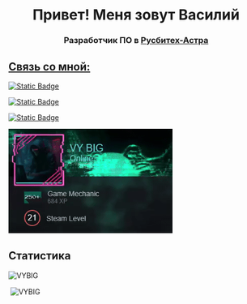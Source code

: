 <h1 align="center">Привет! Меня зовут Василий</h1>
<h3 align="center">Разработчик ПО в <a href="https://astralinux.ru" target="_blank">Русбитех-Астра</h3>

## Связь со мной:

[![Static Badge](https://img.shields.io/badge/%40VY_BIG_-White?style=social&logo=Telegram&logoColor=Blue&logoSize=auto&label=Telegram&link=https%3A%2F%2Ft.me%2FVY_BIG)](https://t.me/VY_BIG)

[![Static Badge](https://img.shields.io/badge/vybigvall%40gmail.com_-White?style=social&logo=mailgun&logoColor=Blue&logoSize=auto&label=E-mail&link=mailto%3Avybigvall%40gmail.com)](mailto:vybigvall@gmail.com)

[![Static Badge](https://img.shields.io/badge/STEAM-VY_BIG-black?link=https%3A%2F%2Fsteamcommunity.com%2Fid%2FVY_BIG%2F)](https://steamcommunity.com/id/VY_BIG/)

[![Preview GIF](.github/steam.gif)](https://steamcommunity.com/id/VY_BIG/)

<!--## Донаты

<!--
**VYBIG/VYBIG** is a ✨ _special_ ✨ repository because its `README.md` (this file) appears on your GitHub profile.
Here are some ideas to get you started:
- 🔭 I’m currently working on ...
- 🌱 I’m currently learning ...
- 👯 I’m looking to collaborate on ...
- 🤔 I’m looking for help with ...
- 💬 Ask me about ...
- 📫 How to reach me: ...
- 😄 Pronouns: ...
- ⚡ Fun fact: ...
-->
## Статистика
<p align="left"> <img src="https://komarev.com/ghpvc/?username=VYBIG&label=Profile%20views&color=0e75b6&style=flat" alt="VYBIG" /> </p>
<p>&nbsp;<img align="center" src="https://github-readme-stats.vercel.app/api?username=VYBIG&show_icons=true&locale=en" alt="VYBIG" /></p>

